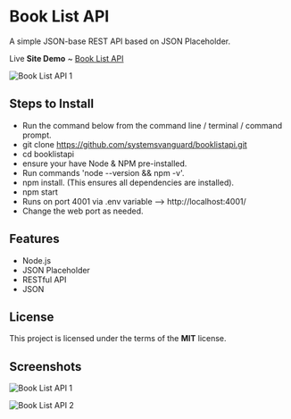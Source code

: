 # Book List API
A simple JSON-base REST API based on JSON Placeholder.

Live **Site Demo** ~ [Book List API](http://buckethooks.ryanhunter.ca/) 

![Book List API 1](http://ryanhunter.ca/images/portfolio/booklistapi_01.png)



## Steps to Install 
- Run the command below from the command line / terminal / command prompt.
- git clone https://github.com/systemsvanguard/booklistapi.git  
- cd booklistapi
- ensure your have Node & NPM pre-installed. 
- Run commands 'node --version && npm -v'.
- npm install.  (This ensures all dependencies are installed).
- npm start
- Runs on port 4001 via .env variable --> http://localhost:4001/ 
- Change the web port as needed.


## Features
- Node.js
- JSON Placeholder
- RESTful API
- JSON 


## License
This project is licensed under the terms of the **MIT** license.


## Screenshots 

![Book List API 1](http://ryanhunter.ca/images/portfolio/booklistapi_01.png)

![Book List API 2](http://ryanhunter.ca/images/portfolio/booklistapi_02.png)

